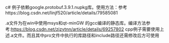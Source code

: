c# 例子依赖google.protobuf.3.9.1.nupkg库。使用方法：参考https://blog.csdn.net/linjf520/article/details/79585081

.a文件为在win中使用msys和qt-minGW 的gcc编译的静态库。编译方法参考:https://blog.csdn.net/zjzytnn/article/details/69257802
cpp例子需要使用上述.a文件。而且其中pro文件中执行的库路径和include路径还需修改后方可使用